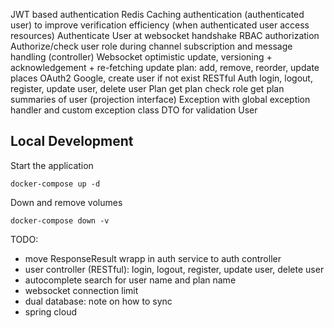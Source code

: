 JWT based authentication
    Redis Caching authentication (authenticated user) to improve verification efficiency (when authenticated user access resources)
    Authenticate User at websocket handshake
RBAC authorization
    Authorize/check user role during channel subscription and message handling (controller)
Websocket
    optimistic update, versioning + acknowledgement + re-fetching
    update plan: add, remove, reorder, update places
OAuth2
    Google, create user if not exist
RESTful
    Auth
        login, logout, register, update user, delete user
    Plan
        get plan
        check role
        get plan summaries of user (projection interface)
Exception with global exception handler and custom exception class
DTO for validation
    User

## Local Development
Start the application
```
docker-compose up -d
```

Down and remove volumes
```
docker-compose down -v
```

TODO:
- move ResponseResult wrapp in auth service to auth controller
- user controller (RESTful): login, logout, register, update user, delete user
- autocomplete search for user name and plan name
- websocket connection limit
- dual database: note on how to sync
- spring cloud
